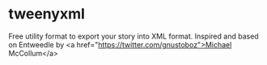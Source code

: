 # tweenyxml
Free utility format to export your story into XML format. Inspired and based on Entweedle by &lt;a href="https://twitter.com/gnustoboz">Michael McCollum&lt;/a>

